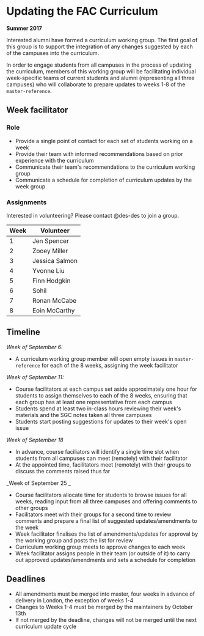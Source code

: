 # Updating the FAC Curriculum
**Summer 2017**

Interested alumni have formed a curriculum working group. The first goal of this group is to support the integration of any changes suggested by each of the campuses into the curriculum. 

In order to engage students from all campuses in the process of updating the curriculum, members of this working group will be facilitating individual week-specific teams of current students and alumni (representing all three campuses) who will collaborate to prepare updates to weeks 1-8 of the `master-reference`.

## Week facilitator 

### Role

- Provide a single point of contact for each set of students working on a week
- Provide their team with informed recommendations based on prior experience with the curriculum 
- Communicate their team's recommendations to the curriculum working group
- Communicate a schedule for completion of curriculum updates by the week group

### Assignments

Interested in volunteering? Please contact @des-des to join a group.

Week | Volunteer 
----- | --------
1 | Jen Spencer
2 | Zooey Miller
3 | Jessica Salmon
4 | Yvonne Liu
5 | Finn Hodgkin
6 | Sohil
7 | Ronan McCabe
8 | Eoin McCarthy

## Timeline

_Week of September 6:_
- A curriculum working group member will open empty issues in `master-reference` for each of the 8 weeks, assigning the week facilitator

_Week of September 11:_
- Course facilitators at each campus set aside approximately one hour for students to assign themselves to each of the 8 weeks, ensuring that each group has at least one representative from each campus
- Students spend at least two in-class hours reviewing their week's materials and the SGC notes taken all three campuses 
- Students start posting suggestions for updates to their week's open issue

_Week of September 18_ 
- In advance, course faciliators will identify a single time slot when students from all campuses can meet (remotely) with their facilitator
- At the appointed time, facilitators meet (remotely) with their groups to discuss the comments raised thus far

_Week of September 25 _
- Course facilitators allocate time for students to browse issues for all weeks, reading input from all three campuses and offering comments to other groups
- Facilitators meet with their groups for a second time to review comments and prepare a final list of suggested updates/amendments to the week
- Week facilitator finalises the list of amendments/updates for approval by the working group and posts the list for review
- Curriculum working group meets to approve changes to each week
- Week facilitator assigns people in their team (or outside of it) to carry out approved updates/amendments and sets a schedule for completion

## Deadlines

- All amendments must be merged into master, four weeks in advance of delivery in London, the exception of weeks 1-4
- Changes to Weeks 1-4 must be merged by the maintainers by October 13th
- If not merged by the deadline, changes will not be merged until the next curriculum update cycle


